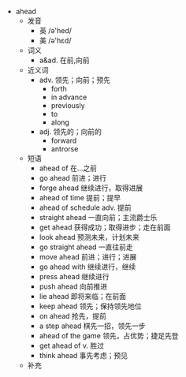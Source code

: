 - ahead
  - 发音
    - 英 /ə'hed/
    - 美 /ə'hɛd/
  - 词义
    - a&ad. 在前,向前
  - 近义词
    - adv. 领先；向前；预先
      - forth
      - in advance
      - previously
      - to
      - along
    - adj. 领先的；向前的
      - forward
      - antrorse
  - 短语
    - ahead of 在…之前
    - go ahead 前进；进行
    - forge ahead 继续进行，取得进展
    - ahead of time 提前；提早
    - ahead of schedule adv. 提前
    - straight ahead 一直向前；主流爵士乐
    - get ahead 获得成功；取得进步；走在前面
    - look ahead 预测未来，计划未来
    - go straight ahead 一直往前走
    - move ahead 前进；进行；进展
    - go ahead with 继续进行，继续
    - press ahead 继续进行
    - push ahead 向前推进
    - lie ahead 即将来临；在前面
    - keep ahead 领先；保持领先地位
    - on ahead 抢先，提前
    - a step ahead 棋先一招，领先一步
    - ahead of the game 领先，占优势；捷足先登
    - get ahead of v. 胜过
    - think ahead 事先考虑；预见
  - 补充